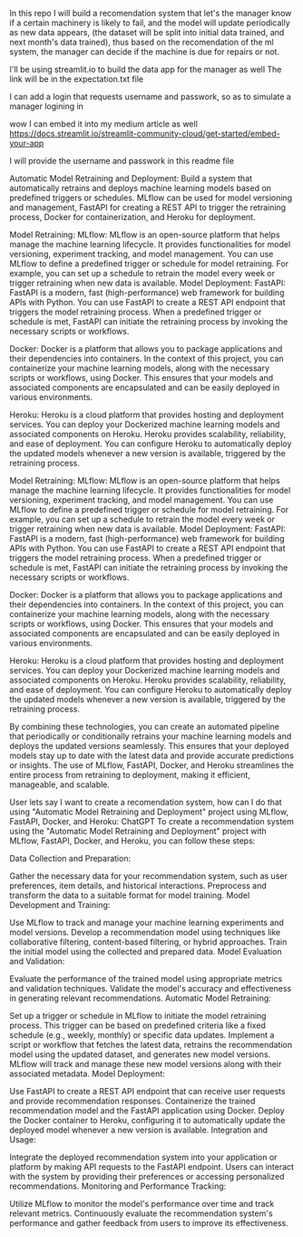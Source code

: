 
In this repo I will build a recomendation system that let's the manager know
if a certain machinery is likely to fail, and the model will update periodically
as new data appears, (the dataset will be split into initial data trained,
and next month's data trained), thus based on the recomendation of the ml system,
the manager can decide if the machine is due for repairs or not.

I'll be using streamlit.io to build the data app for the manager as well
The link will be in the expectation.txt file

I can add a login that requests username and passwork, so as to 
simulate a manager logining in

wow I can embed it into my medium article as well
https://docs.streamlit.io/streamlit-community-cloud/get-started/embed-your-app 

I will provide the username and passwork in this readme file



Automatic Model Retraining and Deployment: Build a system that automatically retrains and deploys machine learning models based on predefined triggers or schedules. MLflow can be used for model versioning and management, FastAPI for creating a REST API to trigger the retraining process, Docker for containerization, and Heroku for deployment.

Model Retraining:
MLflow: MLflow is an open-source platform that helps manage the machine learning lifecycle. It provides functionalities for model versioning, experiment tracking, and model management. You can use MLflow to define a predefined trigger or schedule for model retraining. For example, you can set up a schedule to retrain the model every week or trigger retraining when new data is available.
Model Deployment:
FastAPI: FastAPI is a modern, fast (high-performance) web framework for building APIs with Python. You can use FastAPI to create a REST API endpoint that triggers the model retraining process. When a predefined trigger or schedule is met, FastAPI can initiate the retraining process by invoking the necessary scripts or workflows.

Docker: Docker is a platform that allows you to package applications and their dependencies into containers. In the context of this project, you can containerize your machine learning models, along with the necessary scripts or workflows, using Docker. This ensures that your models and associated components are encapsulated and can be easily deployed in various environments.

Heroku: Heroku is a cloud platform that provides hosting and deployment services. You can deploy your Dockerized machine learning models and associated components on Heroku. Heroku provides scalability, reliability, and ease of deployment. You can configure Heroku to automatically deploy the updated models whenever a new version is available, triggered by the retraining process.

Model Retraining:
MLflow: MLflow is an open-source platform that helps manage the machine learning lifecycle. It provides functionalities for model versioning, experiment tracking, and model management. You can use MLflow to define a predefined trigger or schedule for model retraining. For example, you can set up a schedule to retrain the model every week or trigger retraining when new data is available.
Model Deployment:
FastAPI: FastAPI is a modern, fast (high-performance) web framework for building APIs with Python. You can use FastAPI to create a REST API endpoint that triggers the model retraining process. When a predefined trigger or schedule is met, FastAPI can initiate the retraining process by invoking the necessary scripts or workflows.

Docker: Docker is a platform that allows you to package applications and their dependencies into containers. In the context of this project, you can containerize your machine learning models, along with the necessary scripts or workflows, using Docker. This ensures that your models and associated components are encapsulated and can be easily deployed in various environments.

Heroku: Heroku is a cloud platform that provides hosting and deployment services. You can deploy your Dockerized machine learning models and associated components on Heroku. Heroku provides scalability, reliability, and ease of deployment. You can configure Heroku to automatically deploy the updated models whenever a new version is available, triggered by the retraining process.

By combining these technologies, you can create an automated pipeline that periodically or conditionally retrains your machine learning models and deploys the updated versions seamlessly. This ensures that your deployed models stay up to date with the latest data and provide accurate predictions or insights. The use of MLflow, FastAPI, Docker, and Heroku streamlines the entire process from retraining to deployment, making it efficient, manageable, and scalable.





User
lets say I want to create a recomendation system, how can I do that using "Automatic Model Retraining and Deployment" project using MLflow, FastAPI, Docker, and Heroku:
ChatGPT
To create a recommendation system using the "Automatic Model Retraining and Deployment" project with MLflow, FastAPI, Docker, and Heroku, you can follow these steps:

Data Collection and Preparation:

Gather the necessary data for your recommendation system, such as user preferences, item details, and historical interactions.
Preprocess and transform the data to a suitable format for model training.
Model Development and Training:

Use MLflow to track and manage your machine learning experiments and model versions.
Develop a recommendation model using techniques like collaborative filtering, content-based filtering, or hybrid approaches.
Train the initial model using the collected and prepared data.
Model Evaluation and Validation:

Evaluate the performance of the trained model using appropriate metrics and validation techniques.
Validate the model's accuracy and effectiveness in generating relevant recommendations.
Automatic Model Retraining:

Set up a trigger or schedule in MLflow to initiate the model retraining process. This trigger can be based on predefined criteria like a fixed schedule (e.g., weekly, monthly) or specific data updates.
Implement a script or workflow that fetches the latest data, retrains the recommendation model using the updated dataset, and generates new model versions.
MLflow will track and manage these new model versions along with their associated metadata.
Model Deployment:

Use FastAPI to create a REST API endpoint that can receive user requests and provide recommendation responses.
Containerize the trained recommendation model and the FastAPI application using Docker.
Deploy the Docker container to Heroku, configuring it to automatically update the deployed model whenever a new version is available.
Integration and Usage:

Integrate the deployed recommendation system into your application or platform by making API requests to the FastAPI endpoint.
Users can interact with the system by providing their preferences or accessing personalized recommendations.
Monitoring and Performance Tracking:

Utilize MLflow to monitor the model's performance over time and track relevant metrics.
Continuously evaluate the recommendation system's performance and gather feedback from users to improve its effectiveness.
